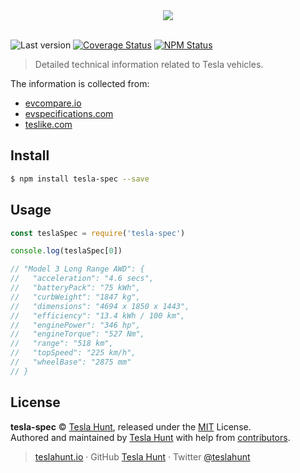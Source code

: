 <div align="center">
  <img src="https://teslahunt.io/banner-red.png">
  <br><br>
</div>

![Last version](https://img.shields.io/github/tag/teslahunt/tesla-spec.svg?style=flat-square)
[![Coverage Status](https://img.shields.io/coveralls/teslahunt/tesla-spec.svg?style=flat-square)](https://coveralls.io/github/teslahunt/tesla-spec)
[![NPM Status](https://img.shields.io/npm/dm/tesla-spec.svg?style=flat-square)](https://www.npmjs.org/package/tesla-spec)

> Detailed technical information related to Tesla vehicles.

The information is collected from:

- [evcompare.io](https://evcompare.io)
- [evspecifications.com](https://www.evspecifications.com)
- [teslike.com](https://teslike.com)

## Install

```bash
$ npm install tesla-spec --save
```

## Usage

```js
const teslaSpec = require('tesla-spec')

console.log(teslaSpec[0])

// "Model 3 Long Range AWD": {
//   "acceleration": "4.6 secs",
//   "batteryPack": "75 kWh",
//   "curbWeight": "1847 kg",
//   "dimensions": "4694 x 1850 x 1443",
//   "efficiency": "13.4 kWh / 100 km",
//   "enginePower": "346 hp",
//   "engineTorque": "527 Nm",
//   "range": "518 km",
//   "topSpeed": "225 km/h",
//   "wheelBase": "2875 mm"
// }
```

## License

**tesla-spec** © [Tesla Hunt](https://teslahunt.io), released under the [MIT](https://github.com/teslahunt/tesla-spec/blob/master/LICENSE.md) License.<br>
Authored and maintained by [Tesla Hunt](https://teslahunt.io) with help from [contributors](https://github.com/teslahunt/tesla-spec/contributors).

> [teslahunt.io](https://teslahunt.io) · GitHub [Tesla Hunt](https://github.com/teslahunt) · Twitter [@teslahunt](https://twitter.com/teslahunt)
